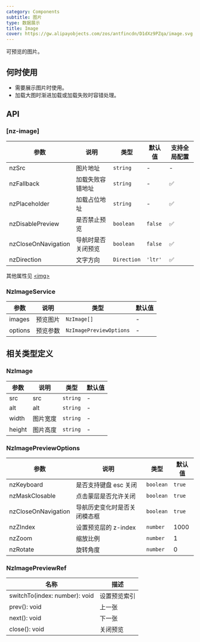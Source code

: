 ```yaml
---
category: Components
subtitle: 图片
type: 数据展示
title: Image
cover: https://gw.alipayobjects.com/zos/antfincdn/D1dXz9PZqa/image.svg
---
```


可预览的图片。

## 何时使用

- 需要展示图片时使用。
- 加载大图时渐进加载或加载失败时容错处理。

## API

### [nz-image]

| 参数        | 说明                               | 类型             | 默认值 | 支持全局配置  |
| ----------- | ---------------------------------- | ---------------- | ------ | ----- |
| nzSrc | 图片地址 | `string` | - | - |
| nzFallback | 加载失败容错地址 | `string` | - | ✅ |
| nzPlaceholder | 加载占位地址 | `string` | - | ✅ |
| nzDisablePreview | 是否禁止预览 | `boolean` | `false` | ✅ |
| nzCloseOnNavigation | 导航时是否关闭预览 | `boolean` | `false` | ✅ |
| nzDirection | 文字方向 | `Direction` | `'ltr'` | ✅ |

其他属性见 [<img\>](https://developer.mozilla.org/en-US/docs/Web/HTML/Element/img#Attributes)

### NzImageService

| 参数 | 说明 | 类型 | 默认值 |
| --- | --- | --- | --- |
| images | 预览图片 | `NzImage[]` | - |
| options | 预览参数 | `NzImagePreviewOptions` | - |

## 相关类型定义

### NzImage

| 参数 | 说明 | 类型 | 默认值 |
| --- | --- | --- | --- |
| src | src | `string` | - |
| alt | alt | `string` | - |
| width | 图片宽度 | `string` | - |
| height | 图片高度 | `string` | - |

### NzImagePreviewOptions

| 参数 | 说明 | 类型 | 默认值 |
| --- | --- | --- | --- |
| nzKeyboard      | 是否支持键盘 esc 关闭 | `boolean` | `true` |
| nzMaskClosable      | 点击蒙层是否允许关闭 | `boolean` | `true` |
| nzCloseOnNavigation      | 导航历史变化时是否关闭模态框 | `boolean` | `true` |
| nzZIndex      | 设置预览层的 z-index | `number` | 1000 |
| nzZoom      | 缩放比例 | `number` | 1 |
| nzRotate      | 旋转角度 | `number` | 0 |

### NzImagePreviewRef

| 名称 | 描述 |
| --- | --- |
| switchTo(index: number): void | 设置预览索引 |
| prev(): void | 上一张 |
| next(): void | 下一张 |
| close(): void | 关闭预览 |